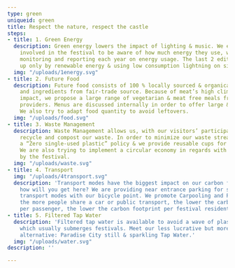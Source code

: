 ```yaml
---
type: green
uniqueid: green
title: Respect the nature, respect the castle
steps:
- title: 1. Green Energy
  description: Green energy lowers the impact of lighting & music. We encourage everyone
    involved in the festival to be aware of how much energy they use, while measuring,
    monitoring and reporting each year on energy usage. The last 2 editions were powered
    up only by renewable energy & using low consumption lightning on site.
  img: "/uploads/1energy.svg"
- title: 2. Future Food
  description: Future food consists of 100 % locally sourced & organically grown food
    and ingredients from fair-trade source. Because of meat’s high climate & environmental
    impact, we propose a large range of vegetarian & meat free meals from our food
    providers. Menus are discussed internally in order to offer large & balanced alternatives.
    We also try to adapt food quantity to avoid leftovers.
  img: "/uploads/food.svg"
- title: 3. Waste Management
  description: Waste Management allows us, with our visitors’ participation, to sort,
    recycle and compost our waste. In order to minimize our waste stream, we have
    a “Zero single-used plastic” policy & we provide reusable cups for all drinks.
    We are also trying to implement a circular economy in regards with the waste generated
    by the festival.
  img: "/uploads/waste.svg"
- title: 4. Transport
  img: "/uploads/4transport.svg"
  description: 'Transport modes have the biggest impact on our carbon footprint. So
    how will you get here? We are providing near entrance parking for sustainable
    transport modes with our bicycle point. We promote Carpooling and Public transports:
    the more people share a car or public transport, the lower the carbon footprint
    per passenger, the lower the carbon footprint per festival resident.'
- title: 5. Filtered Tap Water
  description: 'Filtered tap water is available to avoid a wave of plastic water bottles
    which usually submerges festivals. Meet our less lucrative but more responsible
    alternative: Paradise City still & sparkling Tap Water.'
  img: "/uploads/water.svg"
description: ''

---
```


